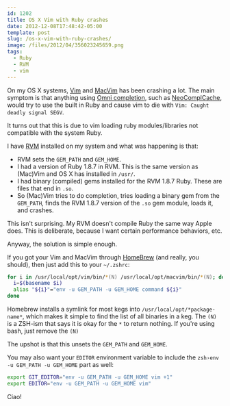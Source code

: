 ```yaml
---
id: 1202
title: OS X Vim with Ruby crashes
date: 2012-12-08T17:48:42-05:00
template: post
slug: /os-x-vim-with-ruby-crashes/
image: /files/2012/04/356023245659.png
tags:
  - Ruby
  - RVM
  - vim
---
```


On my OS X systems, [Vim](http://www.vim.org) and
[MacVim](https://code.google.com/p/macvim/) has been crashing a lot.
The main symptom is that anything using
[Omni completion](http://vim.wikia.com/wiki/Omni_completion), such
as [NeoComplCache](https://github.com/Shougo/neocomplcache), would
try to use the built in Ruby and cause vim to die with
`Vim: Caught deadly signal SEGV`.

It turns out that this is due to vim loading ruby modules/libraries
not compatible with the system Ruby.

I have [RVM](http://rvm.io) installed on my system and what was
happening is that:

* RVM sets the `GEM_PATH` and `GEM_HOME`.
* I had a version of Ruby 1.8.7 in RVM. This is the same version as
  (Mac)Vim and OS X has installed in `/usr/`.
* I had binary (compiled) gems installed for the RVM 1.8.7 Ruby.
  These are files that end in `.so`.
* So (Mac)Vim tries to do completion, tries loading a binary gem
  from the `GEM_PATH`, finds the RVM 1.8.7 version of the `.so` gem
  module, loads it, and crashes.

This isn't surprising. My RVM doesn't compile Ruby the same way
Apple does. This is deliberate, because I want certain performance
behaviors, etc.

Anyway, the solution is simple enough.

If you got your Vim and MacVim through
[HomeBrew](http://mxcl.github.com/homebrew/) (and really, you
should), then just add this to your `~/.zshrc`:

```zsh
for i in /usr/local/opt/vim/bin/*(N) /usr/local/opt/macvim/bin/*(N); do
  i=$(basename $i)
  alias "${i}"="env -u GEM_PATH -u GEM_HOME command ${i}"
done
```

Homebrew installs a symlink for most kegs into
`/usr/local/opt/*package-name*`, which makes it simple to find the
list of all binaries in a keg. The `(N)` is a ZSH-ism that says it
is okay for the `*` to return nothing. If you're using bash, just
remove the `(N)`

The upshot is that this unsets the `GEM_PATH` and `GEM_HOME`.

You may also want your `EDITOR` environment variable to include the
`zsh›env -u GEM_PATH -u GEM_HOME` part as well:

```zsh
export GIT_EDITOR="env -u GEM_PATH -u GEM_HOME vim +1"
export EDITOR="env -u GEM_PATH -u GEM_HOME vim"
```

Ciao!
